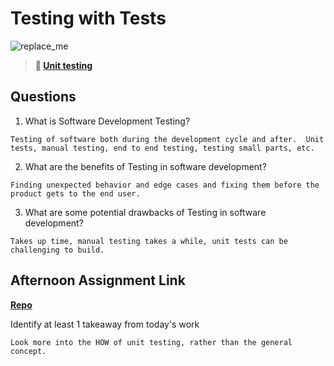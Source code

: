 # Testing with Tests

![replace_me](https://codeworks.blob.core.windows.net/public/assets/img/illustrations/placeholder.svg)

> **📖 [Unit testing](https://codeworksacademy.com/fs-student-guide/resources/wk8-9/03-Unit-Testing)**

## Questions

1. What is Software Development Testing?
```
Testing of software both during the development cycle and after.  Unit tests, manual testing, end to end testing, testing small parts, etc.
```
2. What are the benefits of Testing in software development?
```
Finding unexpected behavior and edge cases and fixing them before the product gets to the end user.
```
3. What are some potential drawbacks of Testing in software development?
```
Takes up time, manual testing takes a while, unit tests can be challenging to build.
```
## Afternoon Assignment Link

**[Repo](https://github.com/coombsab/<ASSIGNMENT_REPO>)**

Identify at least 1 takeaway from today's work
```
Look more into the HOW of unit testing, rather than the general concept.
```